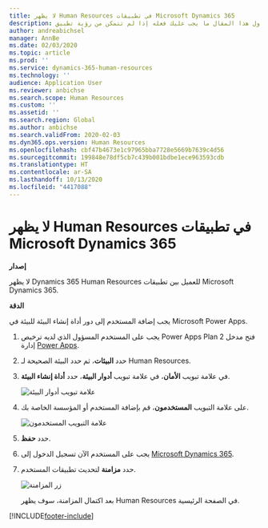 ```yaml
---
title: لا يظهر Human Resources في تطبيقات Microsoft Dynamics 365
description: يتناول هذا المقال ما يجب عليك فعله إذا لم تتمكن من رؤية تطبيق Microsoft Dynamics 365 Human Resources بين تطبيقات Microsoft Dynamics 365.
author: andreabichsel
manager: AnnBe
ms.date: 02/03/2020
ms.topic: article
ms.prod: ''
ms.service: dynamics-365-human-resources
ms.technology: ''
audience: Application User
ms.reviewer: anbichse
ms.search.scope: Human Resources
ms.custom: ''
ms.assetid: ''
ms.search.region: Global
ms.author: anbichse
ms.search.validFrom: 2020-02-03
ms.dyn365.ops.version: Human Resources
ms.openlocfilehash: cbf47b4673e1c97965bba7728e5669b7639c4d56
ms.sourcegitcommit: 199848e78df5cb7c439b001bdbe1ece963593cdb
ms.translationtype: HT
ms.contentlocale: ar-SA
ms.lasthandoff: 10/13/2020
ms.locfileid: "4417088"
---
```

# <a name="human-resources-doesnt-appear-in-microsoft-dynamics-365-apps"></a>لا يظهر Human Resources في تطبيقات Microsoft Dynamics 365

**إصدار**

لا يظهر Dynamics 365 Human Resources للعميل بين تطبيقات Microsoft Dynamics 365.

**الدقة**

يجب إضافة المستخدم إلى دور أداة إنشاء البيئة للبيئة في Microsoft Power Apps.

1. يجب على المستخدم المسؤول الذي لديه ترخيص Power Apps Plan 2 فتح مدخل إدارة [Power Apps](https://preview.admin.powerapps.com/).

2. حدد **البيئات**، ثم حدد البيئة الصحيحة لـ Human Resources.

3. في علامة تبويب **الأمان**، في علامة تبويب **أدوار البيئة**، حدد **أداة إنشاء البيئة**.

    ![علامة تبويب أدوار البيئة](media/environment-roles.png)

4. على علامة التبويب **المستخدمون**، قم بإضافة المستخدم أو المؤسسة الخاصة بك.

    ![علامة التبويب المستخدمون](media/environment-maker.png)

5. حدد **حفظ**.

6. يجب على المستخدم الآن تسجيل الدخول إلى [Microsoft Dynamics 365](https://home.dynamics.com/).

7. حدد **مزامنة** لتحديث تطبيقات المستخدم.

    ![زر المزامنة](media/get-more.png)

    بعد اكتمال المزامنة، سوف يظهر Human Resources في الصفحة الرئيسية.


[!INCLUDE[footer-include](../includes/footer-banner.md)]